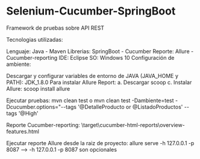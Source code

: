 # Selenium-Cucumber-SpringBoot

Framework de pruebas sobre API REST

Tecnologias utilizadas:

Lenguaje: Java - Maven
Librerias: SpringBoot - Cucumber
Reporte: Allure - Cucumber-reporting
IDE: Eclipse
SO: Windows 10
Configuración de ambiente:

Descargar y configurar variables de entorno de JAVA (JAVA_HOME y PATH): JDK_1.8.0
Para instalar Allure Report: a. Descargar scoop c. Instalar Allure: scoop install allure

Ejecutar pruebas:
mvn clean test
o
mvn clean test -Dambiente=test -Dcucumber.options="--tags '@DetalleProducto or @ListadoProductos' --tags '@High'

Reporte Cucumber-reporting:
\target\cucumber-html-reports\overview-features.html

Ejecutar reporte Allure desde la raiz de proyecto:
allure serve -h 127.0.0.1 -p 8087 --> -h 127.0.0.1 -p 8087 son opcionales
